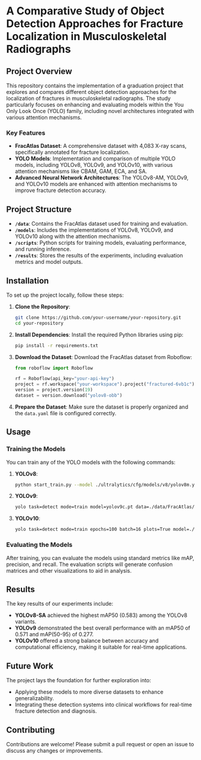 # A Comparative Study of Object Detection Approaches for Fracture Localization in Musculoskeletal Radiographs

## Project Overview

This repository contains the implementation of a graduation project that explores and compares different object detection approaches for the localization of fractures in musculoskeletal radiographs. The study particularly focuses on enhancing and evaluating models within the You Only Look Once (YOLO) family, including novel architectures integrated with various attention mechanisms.

### Key Features
- **FracAtlas Dataset**: A comprehensive dataset with 4,083 X-ray scans, specifically annotated for fracture localization.
- **YOLO Models**: Implementation and comparison of multiple YOLO models, including YOLOv8, YOLOv9, and YOLOv10, with various attention mechanisms like CBAM, GAM, ECA, and SA.
- **Advanced Neural Network Architectures**: The YOLOv8-AM, YOLOv9, and YOLOv10 models are enhanced with attention mechanisms to improve fracture detection accuracy.

## Project Structure

- **`/data`**: Contains the FracAtlas dataset used for training and evaluation.
- **`/models`**: Includes the implementations of YOLOv8, YOLOv9, and YOLOv10 along with the attention mechanisms.
- **`/scripts`**: Python scripts for training models, evaluating performance, and running inference.
- **`/results`**: Stores the results of the experiments, including evaluation metrics and model outputs.

## Installation

To set up the project locally, follow these steps:

1. **Clone the Repository**:
    ```bash
    git clone https://github.com/your-username/your-repository.git
    cd your-repository
    ```

2. **Install Dependencies**:
    Install the required Python libraries using pip:
    ```bash
    pip install -r requirements.txt
    ```

3. **Download the Dataset**:
    Download the FracAtlas dataset from Roboflow:
    ```python
    from roboflow import Roboflow

    rf = Roboflow(api_key="your-api-key")
    project = rf.workspace("your-workspace").project("fractured-6vb1c")
    version = project.version(19)
    dataset = version.download("yolov8-obb")
    ```

4. **Prepare the Dataset**:
    Make sure the dataset is properly organized and the `data.yaml` file is configured correctly.

## Usage

### Training the Models

You can train any of the YOLO models with the following commands:

1. **YOLOv8**:
    ```bash
    python start_train.py --model ./ultralytics/cfg/models/v8/yolov8m.yaml --data_dir ./data/FracAtlas/data.yaml
    ```

2. **YOLOv9**:
    ```bash
    yolo task=detect mode=train model=yolov9c.pt data=./data/FracAtlas/data.yaml epochs=100 imgsz=640
    ```

3. **YOLOv10**:
    ```bash
    yolo task=detect mode=train epochs=100 batch=16 plots=True model=./weights/yolov10n.pt data=./data/FracAtlas/data.yaml
    ```

### Evaluating the Models

After training, you can evaluate the models using standard metrics like mAP, precision, and recall. The evaluation scripts will generate confusion matrices and other visualizations to aid in analysis.

## Results

The key results of our experiments include:
- **YOLOv8-SA** achieved the highest mAP50 (0.583) among the YOLOv8 variants.
- **YOLOv9** demonstrated the best overall performance with an mAP50 of 0.571 and mAP(50-95) of 0.277.
- **YOLOv10** offered a strong balance between accuracy and computational efficiency, making it suitable for real-time applications.

## Future Work

The project lays the foundation for further exploration into:
- Applying these models to more diverse datasets to enhance generalizability.
- Integrating these detection systems into clinical workflows for real-time fracture detection and diagnosis.

## Contributing

Contributions are welcome! Please submit a pull request or open an issue to discuss any changes or improvements.
